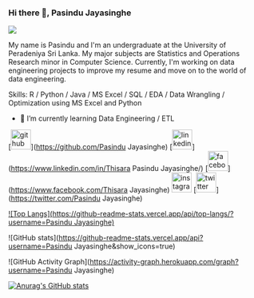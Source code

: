 ### Hi there 👋, Pasindu Jayasinghe
![](https://www.linkedin.com/in/thisara-pasindu-jayasinghe-0289271a4/overlay/background-image/)

My name is Pasindu and I'm an undergraduate at the University of Peradeniya Sri Lanka. My major subjects are Statistics and Operations Research minor in Computer Science. Currently, I'm working on data engineering projects to improve my resume and move on to the world of data engineering.

Skills: R / Python / Java / MS Excel / SQL / EDA / Data Wrangling / Optimization using MS Excel and Python

- 🌱 I’m currently learning Data Engineering / ETL 


[<img src='https://cdn.jsdelivr.net/npm/simple-icons@3.0.1/icons/github.svg' alt='github' height='40'>](https://github.com/Pasindu Jayasinghe)  [<img src='https://cdn.jsdelivr.net/npm/simple-icons@3.0.1/icons/linkedin.svg' alt='linkedin' height='40'>](https://www.linkedin.com/in/Thisara Pasindu Jayasinghe/)  [<img src='https://cdn.jsdelivr.net/npm/simple-icons@3.0.1/icons/facebook.svg' alt='facebook' height='40'>](https://www.facebook.com/Thisara Jayasinghe)  [<img src='https://cdn.jsdelivr.net/npm/simple-icons@3.0.1/icons/instagram.svg' alt='instagram' height='40'>](https://www.instagram.com/thizz_96/)  [<img src='https://cdn.jsdelivr.net/npm/simple-icons@3.0.1/icons/twitter.svg' alt='twitter' height='40'>](https://twitter.com/Pasindu Jayasinghe)  

[![Top Langs](https://github-readme-stats.vercel.app/api/top-langs/?username=Pasindu Jayasinghe)](https://github.com/anuraghazra/github-readme-stats)

![GitHub stats](https://github-readme-stats.vercel.app/api?username=Pasindu Jayasinghe&show_icons=true)  

![GitHub Activity Graph](https://activity-graph.herokuapp.com/graph?username=Pasindu Jayasinghe)  




[![Anurag's GitHub stats](https://github-readme-stats.vercel.app/api?username=PasinduJayasinghe)](https://github.com/anuraghazra/github-readme-stats)
